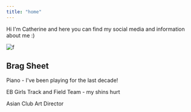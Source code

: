 ```yaml
---
title: "home"
---
```


Hi I'm Catherine and here you can find my social media and information about me :)

![f](https://user-images.githubusercontent.com/63884914/118982608-96e0d400-b949-11eb-83d9-ae6fe85f8801.jpg)

## Brag Sheet
Piano - I've been playing for the last decade!

EB Girls Track and Field Team - my shins hurt

Asian Club Art Director

